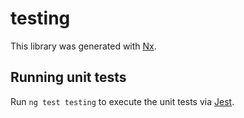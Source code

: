 # testing

This library was generated with [Nx](https://nx.dev).

## Running unit tests

Run `ng test testing` to execute the unit tests via [Jest](https://jestjs.io).
